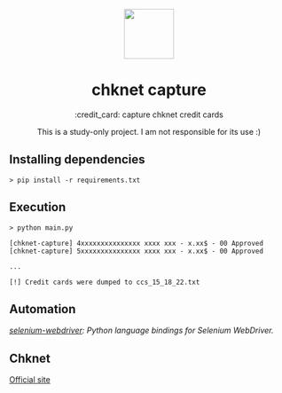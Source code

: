 <p align="center"><img height="90px" src="https://i.postimg.cc/4dngkhjd/chknet-capture-logo.png" /></p>
<h1 align="center">chknet capture</h1>
<p align="center"> :credit_card: capture chknet credit cards</p>

<p  align="center">This is a study-only project. I am not responsible for its use :)</p>
</center>

## Installing dependencies

```shell
> pip install -r requirements.txt

```

## Execution

```shell
> python main.py

[chknet-capture] 4xxxxxxxxxxxxxxx xxxx xxx - x.xx$ - 00 Approved
[chknet-capture] 5xxxxxxxxxxxxxxx xxxx xxx - x.xx$ - 00 Approved

...

[!] Credit cards were dumped to ccs_15_18_22.txt
```

## Automation

<i>[selenium-webdriver](https://github.com/SeleniumHQ/selenium/tree/master/py): Python language bindings for Selenium WebDriver.</i>

## Chknet

[Official site](https://carding.network/)
